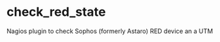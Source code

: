 check_red_state
===============

Nagios plugin to check Sophos (formerly Astaro) RED device an a UTM
